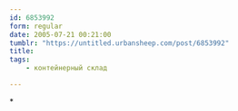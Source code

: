 ```yaml
---
id: 6853992
form: regular
date: 2005-07-21 00:21:00
tumblr: "https://untitled.urbansheep.com/post/6853992"
title:
tags:
    - контейнерный склад

---
```


<p>*</p>

